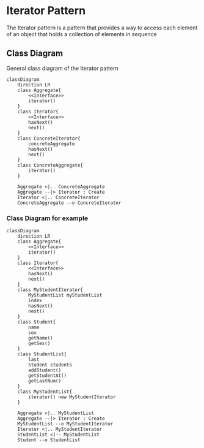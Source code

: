 # Iterator Pattern

The Iterator pattern is a pattern that provides a way to access each element of an object that holds a collection of elements in sequence

## Class Diagram

General class diagram of the Iterator pattern

```mermaid
classDiagram
    direction LR
    class Aggregate{
        <<Interface>>
        iterator()
    }
    class Iterator{
        <<Interface>>
        hasNext()
        next()
    }
    class ConcreteIterator{
        concreteAggregate
        hasNext()
        next()
    }
    class ConcreteAggregate{
        iterator()
    }

    Aggregate <|.. ConcreteAggregate
    Aggregate --|> Iterator : Create
    Iterator <|.. ConcreteIterator
    ConcreteAggregate --o ConcreteIterator
```

### Class Diagram for example

```mermaid
classDiagram
    direction LR
    class Aggregate{
        <<Interface>>
        iterator()
    }
    class Iterator{
        <<Interface>>
        hasNext()
        next()
    }
    class MyStudentIterator{
        MyStudentList myStudentList
        index
        hasNext()
        next()
    }
    class Student{
        name
        sex
        getName()
        getSex()
    }
    class StudentList{
        last
        Student students
        addStudent()
        getStudentAt()
        getLastNum()
    }
    class MyStudentList{
        iterator() new MyStudentIterator
    }

    Aggregate <|.. MyStudentList
    Aggregate --|> Iterator : Create
    MyStudentList --o MyStudentIterator
    Iterator <|.. MyStudentIterator
    StudentList <|-- MyStudentList
    Student --o StudentList
```
